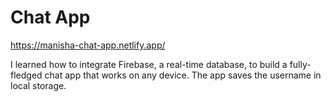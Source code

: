 # Chat App

https://manisha-chat-app.netlify.app/

I learned how to integrate Firebase, a real-time database, to build a fully-fledged chat app that works on any device. The app saves the username in local storage.
 

 
